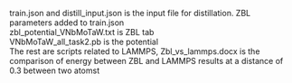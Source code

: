 train.json and distill_input.json is the input file for distillation. ZBL parameters added to train.json  
zbl_potential_VNbMoTaW.txt is ZBL tab  
VNbMoTaW_all_task2.pb is the potential  
The rest are scripts related to LAMMPS, Zbl_vs_lammps.docx is the comparison of energy between ZBL and LAMMPS results at a distance of 0.3 between two atomst  
